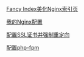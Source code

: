 [Fancy Index美化Nginx索引页](/WEB%20%26%20%E5%BA%94%E7%94%A8%E6%9C%8D%E5%8A%A1%E5%99%A8/Nginx/Fancy%20Index%E7%BE%8E%E5%8C%96Nginx%E7%B4%A2%E5%BC%95%E9%A1%B5.md)

[我的Nginx配置](/WEB%20%26%20%E5%BA%94%E7%94%A8%E6%9C%8D%E5%8A%A1%E5%99%A8/Nginx/%E6%88%91%E7%9A%84Nginx%E9%85%8D%E7%BD%AE.md)

[配置SSL证书并强制重定向](/WEB%20%26%20%E5%BA%94%E7%94%A8%E6%9C%8D%E5%8A%A1%E5%99%A8/Nginx/%E9%85%8D%E7%BD%AESSL%E8%AF%81%E4%B9%A6%E5%B9%B6%E5%BC%BA%E5%88%B6%E9%87%8D%E5%AE%9A%E5%90%91.md)

[配置php-fpm](/WEB%20%26%20%E5%BA%94%E7%94%A8%E6%9C%8D%E5%8A%A1%E5%99%A8/Nginx/%E9%85%8D%E7%BD%AEphp-fpm.md)

